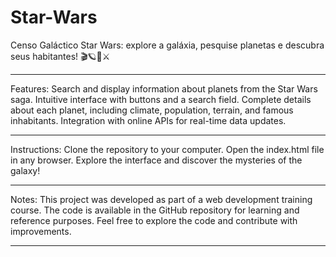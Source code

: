 # Star-Wars
Censo Galáctico Star Wars: explore a galáxia, pesquise planetas e descubra seus habitantes! 🎬🪐🤖⚔️
_______________________________________________________________________________________________________

Features:
Search and display information about planets from the Star Wars saga. Intuitive interface with buttons and a search field. Complete details about each planet, including climate, population, terrain, and famous inhabitants. Integration with online APIs for real-time data updates.
_______________________________________________________________________________________________________________________________________________________________________________________________________________________________________________________________________________________

Instructions:
Clone the repository to your computer. Open the index.html file in any browser. Explore the interface and discover the mysteries of the galaxy!
_______________________________________________________________________________________________________________________________________________

Notes:
This project was developed as part of a web development training course. The code is available in the GitHub repository for learning and reference purposes. Feel free to explore the code and contribute with improvements.
____________________________________________________________________________________________________________________________________________________________________________________________________________________________
